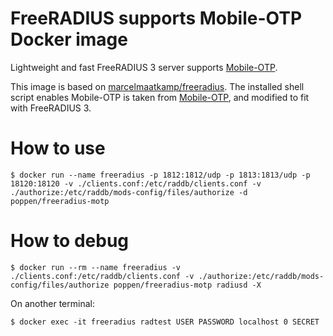 # FreeRADIUS supports Mobile-OTP Docker image

Lightweight and fast FreeRADIUS 3 server supports [Mobile-OTP].

This image is based on [marcelmaatkamp/freeradius](https://hub.docker.com/r/marcelmaatkamp/freeradius/).
The installed shell script enables Mobile-OTP is taken from [Mobile-OTP], and modified to fit with FreeRADIUS 3.

# How to use

```
$ docker run --name freeradius -p 1812:1812/udp -p 1813:1813/udp -p 18120:18120 -v ./clients.conf:/etc/raddb/clients.conf -v ./authorize:/etc/raddb/mods-config/files/authorize -d poppen/freeradius-motp
```

# How to debug

```
$ docker run --rm --name freeradius -v ./clients.conf:/etc/raddb/clients.conf -v ./authorize:/etc/raddb/mods-config/files/authorize poppen/freeradius-motp radiusd -X
```

On another terminal:

```
$ docker exec -it freeradius radtest USER PASSWORD localhost 0 SECRET
```

[Mobile-OTP]: http://motp.sourceforge.net/
